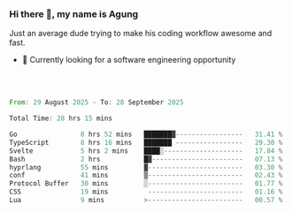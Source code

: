 ### Hi there 👋, my name is Agung
Just an average dude trying to make his coding workflow awesome and fast.

<!--
**agungfir98/agungfir98** is a ✨ _special_ ✨ repository because its `README.md` (this file) appears on your GitHub profile.
-->

- 🔭 Currently looking for a software engineering opportunity
<br/>
<br/>
<!--START_SECTION:waka-->

```rust
From: 29 August 2025 - To: 28 September 2025

Total Time: 28 hrs 15 mins

Go                8 hrs 52 mins   ███████▓-----------------   31.41 %
TypeScript        8 hrs 16 mins   ███████ -----------------   29.30 %
Svelte            5 hrs 2 mins    ████░--------------------   17.84 %
Bash              2 hrs           █▓-----------------------   07.13 %
hyprlang          55 mins         ▓------------------------   03.30 %
conf              41 mins         ▒------------------------   02.43 %
Protocol Buffer   30 mins         ░------------------------   01.77 %
CSS               19 mins          ------------------------   01.16 %
Lua               9 mins          >------------------------   00.57 %
```

<!--END_SECTION:waka-->
